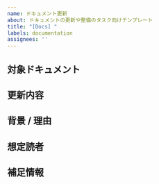 ```yaml
---
name: ドキュメント更新
about: ドキュメントの更新や整備のタスク向けテンプレート
title: "[Docs] "
labels: documentation
assignees: ''
---
```


## 対象ドキュメント

## 更新内容

## 背景 / 理由

## 想定読者

## 補足情報
